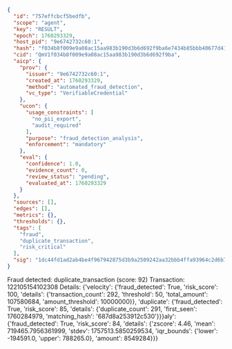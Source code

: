 ```json
{
  "id": "757effcbcf5bedfb",
  "scope": "agent",
  "key": "RESULT",
  "epoch": 1760293329,
  "host_pid": "9e6742732c60:1",
  "hash": "f034b8f009e9a08ac15aa983b190d3b6d692f9ba6e7434b85bbb40677d4197e0",
  "cid": "QmV1f034b8f009e9a08ac15aa983b190d3b6d692f9ba",
  "aicp": {
    "prov": {
      "issuer": "9e6742732c60:1",
      "created_at": 1760293329,
      "method": "automated_fraud_detection",
      "vc_type": "VerifiableCredential"
    },
    "ucon": {
      "usage_constraints": [
        "no_pii_export",
        "audit_required"
      ],
      "purpose": "fraud_detection_analysis",
      "enforcement": "mandatory"
    },
    "eval": {
      "confidence": 1.0,
      "evidence_count": 0,
      "review_status": "pending",
      "evaluated_at": 1760293329
    }
  },
  "sources": [],
  "edges": [],
  "metrics": {},
  "thresholds": {},
  "tags": [
    "fraud",
    "duplicate_transaction",
    "risk_critical"
  ],
  "sig": "1dc44fd1ad2ab4be4f967942875d3b9a2509242aa32bbb4ffa93964c2d6b7998"
}
```

Fraud detected: duplicate_transaction (score: 92)
Transaction: 122105154102308
Details: {'velocity': {'fraud_detected': True, 'risk_score': 100, 'details': {'transaction_count': 292, 'threshold': 50, 'total_amount': 107580684, 'amount_threshold': 10000000}}, 'duplicate': {'fraud_detected': True, 'risk_score': 85, 'details': {'duplicate_count': 291, 'first_seen': 1760284979, 'matching_hash': '687d8a253912c530'}}}aly': {'fraud_detected': True, 'risk_score': 84, 'details': {'zscore': 4.46, 'mean': 719465.7956361999, 'stdev': 1757513.5850259534, 'iqr_bounds': {'lower': -194591.0, 'upper': 788265.0}, 'amount': 8549284}}}